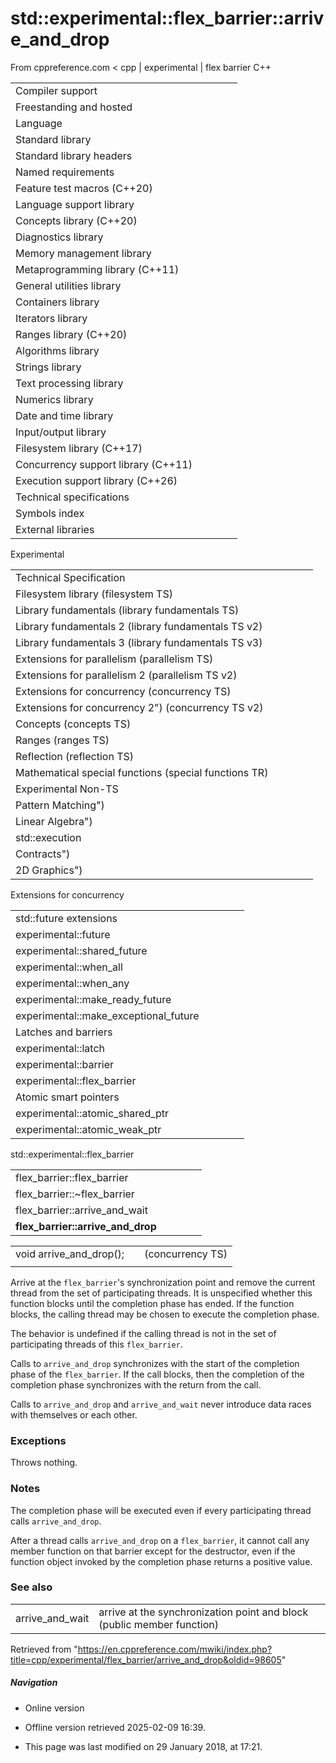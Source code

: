 # std::experimental::flex_barrier::arrive_and_drop

From cppreference.com
< cpp‎ | experimental‎ | flex barrier
C++

|  |  |  |  |  |
| --- | --- | --- | --- | --- |
| Compiler support | | | | |
| Freestanding and hosted | | | | |
| Language | | | | |
| Standard library | | | | |
| Standard library headers | | | | |
| Named requirements | | | | |
| Feature test macros (C++20) | | | | |
| Language support library | | | | |
| Concepts library (C++20) | | | | |
| Diagnostics library | | | | |
| Memory management library | | | | |
| Metaprogramming library (C++11) | | | | |
| General utilities library | | | | |
| Containers library | | | | |
| Iterators library | | | | |
| Ranges library (C++20) | | | | |
| Algorithms library | | | | |
| Strings library | | | | |
| Text processing library | | | | |
| Numerics library | | | | |
| Date and time library | | | | |
| Input/output library | | | | |
| Filesystem library (C++17) | | | | |
| Concurrency support library (C++11) | | | | |
| Execution support library (C++26) | | | | |
| Technical specifications | | | | |
| Symbols index | | | | |
| External libraries | | | | |

Experimental

|  |  |  |  |  |
| --- | --- | --- | --- | --- |
| Technical Specification | | | | |
| Filesystem library (filesystem TS) | | | | |
| Library fundamentals (library fundamentals TS) | | | | |
| Library fundamentals 2 (library fundamentals TS v2) | | | | |
| Library fundamentals 3 (library fundamentals TS v3) | | | | |
| Extensions for parallelism (parallelism TS) | | | | |
| Extensions for parallelism 2 (parallelism TS v2) | | | | |
| Extensions for concurrency (concurrency TS) | | | | |
| Extensions for concurrency 2") (concurrency TS v2) | | | | |
| Concepts (concepts TS) | | | | |
| Ranges (ranges TS) | | | | |
| Reflection (reflection TS) | | | | |
| Mathematical special functions (special functions TR) | | | | |
| Experimental Non-TS | | | | |
| Pattern Matching") | | | | |
| Linear Algebra") | | | | |
| std::execution | | | | |
| Contracts") | | | | |
| 2D Graphics") | | | | |

Extensions for concurrency

|  |  |  |  |  |
| --- | --- | --- | --- | --- |
| std::future extensions | | | | |
| experimental::future | | | | |
| experimental::shared_future | | | | |
| experimental::when_all | | | | |
| experimental::when_any | | | | |
| experimental::make_ready_future | | | | |
| experimental::make_exceptional_future | | | | |
| Latches and barriers | | | | |
| experimental::latch | | | | |
| experimental::barrier | | | | |
| experimental::flex_barrier | | | | |
| Atomic smart pointers | | | | |
| experimental::atomic_shared_ptr | | | | |
| experimental::atomic_weak_ptr | | | | |

std::experimental::flex_barrier

|  |  |  |  |  |
| --- | --- | --- | --- | --- |
| flex_barrier::flex_barrier | | | | |
| flex_barrier::~flex_barrier | | | | |
| flex_barrier::arrive_and_wait | | | | |
| ****flex_barrier::arrive_and_drop**** | | | | |

|  |  |  |
| --- | --- | --- |
| void arrive_and_drop(); |  | (concurrency TS) |
|  |  |  |

Arrive at the `flex_barrier`'s synchronization point and remove the current thread from the set of participating threads. It is unspecified whether this function blocks until the completion phase has ended. If the function blocks, the calling thread may be chosen to execute the completion phase.

The behavior is undefined if the calling thread is not in the set of participating threads of this `flex_barrier`.

Calls to `arrive_and_drop` synchronizes with the start of the completion phase of the `flex_barrier`. If the call blocks, then the completion of the completion phase synchronizes with the return from the call.

Calls to `arrive_and_drop` and `arrive_and_wait` never introduce data races with themselves or each other.

### Exceptions

Throws nothing.

### Notes

The completion phase will be executed even if every participating thread calls `arrive_and_drop`.

After a thread calls `arrive_and_drop` on a `flex_barrier`, it cannot call any member function on that barrier except for the destructor, even if the function object invoked by the completion phase returns a positive value.

### See also

|  |  |
| --- | --- |
| arrive_and_wait | arrive at the synchronization point and block   (public member function) |

Retrieved from "<https://en.cppreference.com/mwiki/index.php?title=cpp/experimental/flex_barrier/arrive_and_drop&oldid=98605>"

##### Navigation

- Online version
- Offline version retrieved 2025-02-09 16:39.

- This page was last modified on 29 January 2018, at 17:21.